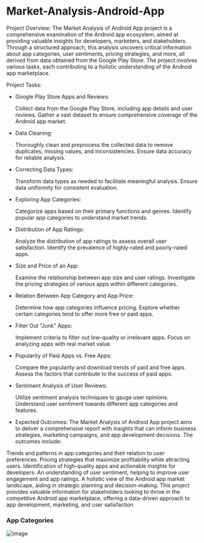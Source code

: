 # Market-Analysis-Android-App

Project Overview:
The Market Analysis of Android App project is a comprehensive examination of the Android app ecosystem, aimed at providing valuable insights for developers, marketers, and stakeholders. Through a structured approach, this analysis uncovers critical information about app categories, user sentiments, pricing strategies, and more, all derived from data obtained from the Google Play Store. The project involves various tasks, each contributing to a holistic understanding of the Android app marketplace.

Project Tasks:

* Google Play Store Apps and Reviews:

  Collect data from the Google Play Store, including app details and user reviews. Gather a vast dataset to ensure comprehensive coverage of the Android app market.
* Data Cleaning:

  Thoroughly clean and preprocess the collected data to remove duplicates, missing values, and inconsistencies. Ensure data accuracy for reliable analysis.
* Correcting Data Types:

  Transform data types as needed to facilitate meaningful analysis. Ensure data uniformity for consistent evaluation.
* Exploring App Categories:

  Categorize apps based on their primary functions and genres. Identify popular app categories to understand market trends.
* Distribution of App Ratings:

  Analyze the distribution of app ratings to assess overall user satisfaction. Identify the prevalence of highly-rated and poorly-rated apps.
* Size and Price of an App:

  Examine the relationship between app size and user ratings. Investigate the pricing strategies of various apps within different categories.
* Relation Between App Category and App Price:

  Determine how app categories influence pricing. Explore whether certain categories tend to offer more free or paid apps.
* Filter Out "Junk" Apps:

  Implement criteria to filter out low-quality or irrelevant apps. Focus on analyzing apps with real market value.
* Popularity of Paid Apps vs. Free Apps:

  Compare the popularity and download trends of paid and free apps. Assess the factors that contribute to the success of paid apps.
* Sentiment Analysis of User Reviews:

  Utilize sentiment analysis techniques to gauge user opinions. Understand user sentiment towards different app categories and features.
* Expected Outcomes:
  The Market Analysis of Android App project aims to deliver a comprehensive report with insights that can inform business strategies, marketing campaigns, and app development decisions. The outcomes include:

Trends and patterns in app categories and their relation to user preferences.
Pricing strategies that maximize profitability while attracting users.
Identification of high-quality apps and actionable insights for developers.
An understanding of user sentiment, helping to improve user engagement and app ratings.
A holistic view of the Android app market landscape, aiding in strategic planning and decision-making.
This project provides valuable information for stakeholders looking to thrive in the competitive Android app marketplace, offering a data-driven approach to app development, marketing, and user satisfaction

### App Categories
![image](https://github.com/ZeltraX007/Market-Analysis-Android-App/assets/74448579/4242418a-d093-4fbc-8949-9072eb7069fc)

